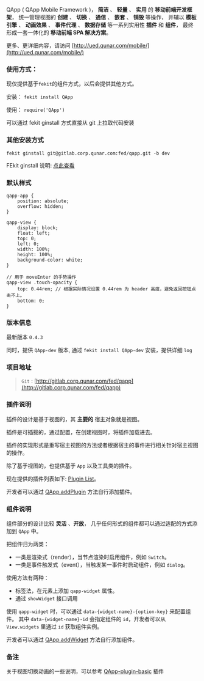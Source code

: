 QApp ( QApp Mobile Framework )， 
**简洁** 、 **轻量** 、 **实用** 的 **移动前端开发框架**， 
统一管理视图的 **创建** 、 **切换** 、 **通信** 、 **嵌套** 、 **销毁** 等操作， 
并辅以 **模板引擎** 、 **动画效果** 、 **事件代理** 、 **数据存储** 等一系列实用性 **插件** 和 **组件**， 
最终形成一套一体化的 **移动前端 SPA 解决方案**。

更多、更详细内容，请访问 [http://ued.qunar.com/mobile/](http://ued.qunar.com/mobile/)

### 使用方式：

现仅提供基于`fekit`的组件方式，以后会提供其他方式。

安装： `fekit install QApp`

使用： `require('QApp')`

可以通过 fekit ginstall 方式直接从 git 上拉取代码安装

### 其他安装方式

`fekit ginstall git@gitlab.corp.qunar.com:fed/qapp.git -b dev`

FEkit ginstall 说明: [点此查看](other.html#FEKit的ginstall命令) 

### 默认样式

    qapp-app {
        position: absolute;
        overflow: hidden;
    }
    
    qapp-view {
        display: block;
        float: left;
        top: 0;
        left: 0;
        width: 100%;
        height: 100%;
        background-color: white;
    }
    
    // 用于 moveEnter 的手势操作
    qapp-view .touch-opacity {
        top: 0.44rem; // 根据实际情况设置 0.44rem 为 header 高度，避免返回按钮点击不上。
        bottom: 0;
    }

### 版本信息

最新版本 `0.4.3`

同时，提供 `QApp-dev` 版本, 通过 `fekit install QApp-dev` 安装，提供详细 `log`

### 项目地址

> `Git` : [http://gitlab.corp.qunar.com/fed/qapp](http://gitlab.corp.qunar.com/fed/qapp)

### 插件说明

插件的设计是基于视图的，其 **主要的** 宿主对象就是视图。

插件是可插拔的，通过配置，在创建视图时，将插件加载进去。

插件的实现形式是重写宿主视图的方法或者根据宿主的事件进行相关针对宿主视图的操作。

除了基于视图的，也提供基于 `App` 以及工具类的插件。

现在提供的插件列表如下: [Plugin List](plugins.html)。

开发者可以通过 [QApp.addPlugin](api.html#QApp-plugin-add) 方法自行添加插件。

### 组件说明

组件部分的设计比较 **灵活** 、**开放**， 几乎任何形式的组件都可以通过适配的方式添加到 `QApp` 中。

把组件归为两类：

- 一类是渲染式（render），当节点渲染时启用组件，例如 `Switch`。
- 一类是事件触发式（event），当触发某一事件时启动组件，例如 `dialog`。

使用方法有两种：

- 标签法，在元素上添加 `qapp-widget` 属性。
- 通过 `showWidget` 接口调用

使用 `qapp-widget` 时，可以通过 `data-{widget-name}-{option-key}` 来配置组件。
其中 `data-{widget-name}-id` 会指定组件的 `id`，开发者可以从 `View.widgets` 里通过 `id` 获取组件实例。

开发者可以通过 [QApp.addWidget](api.html#QApp-widget-add) 方法自行添加组件。

### 备注

关于视图切换动画的一些说明，可以参考 [QApp-plugin-basic](plugins.html#QApp-plugin-basic) 插件

